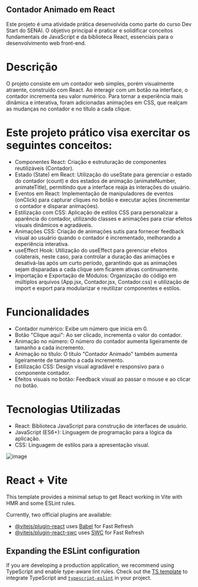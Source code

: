 ## Contador Animado em React
Este projeto é uma atividade prática desenvolvida como parte do curso Dev Start do SENAI. O objetivo principal é praticar e solidificar conceitos fundamentais de JavaScript e da biblioteca React, essenciais para o desenvolvimento web front-end.

# Descrição
O projeto consiste em um contador web simples, porém visualmente atraente, construído com React.  Ao interagir com um botão na interface, o contador incrementa seu valor numérico. Para tornar a experiência mais dinâmica e interativa, foram adicionadas animações em CSS, que realçam as mudanças no contador e no título a cada clique.

# Este projeto prático visa exercitar os seguintes conceitos:

- Componentes React: Criação e estruturação de componentes reutilizáveis (Contador).
- Estado (State) em React: Utilização do useState para gerenciar o estado do contador (count) e dos estados de animação (animateNumber, animateTitle), permitindo que a interface reaja às interações do usuário.
- Eventos em React: Implementação de manipuladores de eventos (onClick) para capturar cliques no botão e executar ações (incrementar o contador e disparar animações).
- Estilização com CSS: Aplicação de estilos CSS para personalizar a aparência do contador, utilizando classes e animações para criar efeitos visuais dinâmicos e agradáveis.
- Animações CSS: Criação de animações sutis para fornecer feedback visual ao usuário quando o contador é incrementado, melhorando a experiência interativa.
- useEffect Hook: Utilização do useEffect para gerenciar efeitos colaterais, neste caso, para controlar a duração das animações e desativá-las após um curto período, garantindo que as animações sejam disparadas a cada clique sem ficarem ativas continuamente.
- Importação e Exportação de Módulos: Organização do código em múltiplos arquivos (App.jsx, Contador.jsx, Contador.css) e utilização de import e export para modularizar e reutilizar componentes e estilos.

# Funcionalidades
- Contador numérico: Exibe um número que inicia em 0.
- Botão "Clique aqui": Ao ser clicado, incrementa o valor do contador.
- Animação no número: O número do contador aumenta ligeiramente de tamanho a cada incremento.
- Animação no título: O título "Contador Animado" também aumenta ligeiramente de tamanho a cada incremento.
- Estilização CSS: Design visual agradável e responsivo para o componente contador.
- Efeitos visuais no botão: Feedback visual ao passar o mouse e ao clicar no botão.

# Tecnologias Utilizadas
- React: Biblioteca JavaScript para construção de interfaces de usuário.
- JavaScript (ES6+): Linguagem de programação para a lógica da aplicação.
- CSS: Linguagem de estilos para a apresentação visual.

![image](https://github.com/user-attachments/assets/c30ed82c-33cf-494f-87e0-eadf2390d58b)


# React + Vite

This template provides a minimal setup to get React working in Vite with HMR and some ESLint rules.

Currently, two official plugins are available:

- [@vitejs/plugin-react](https://github.com/vitejs/vite-plugin-react/blob/main/packages/plugin-react/README.md) uses [Babel](https://babeljs.io/) for Fast Refresh
- [@vitejs/plugin-react-swc](https://github.com/vitejs/vite-plugin-react-swc) uses [SWC](https://swc.rs/) for Fast Refresh

## Expanding the ESLint configuration

If you are developing a production application, we recommend using TypeScript and enable type-aware lint rules. Check out the [TS template](https://github.com/vitejs/vite/tree/main/packages/create-vite/template-react-ts) to integrate TypeScript and [`typescript-eslint`](https://typescript-eslint.io) in your project.
